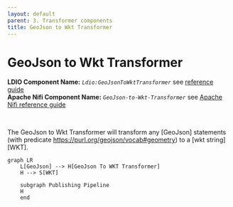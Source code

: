 ```yaml
---
layout: default
parent: 3. Transformer components
title: GeoJson to Wkt Transformer
---
```


# GeoJson to Wkt Transformer

<b>LDIO Component Name:</b> <i>`Ldio:GeoJsonToWktTransformer`</i> see [reference guide](https://informatievlaanderen.github.io/VSDS-Linked-Data-Interactions/ldio/ldio-transformers/ldio-geojson-to-wkt) <br>
<b>Apache Nifi Component Name:</b> <i>`GeoJson-to-Wkt-Transformer`</i> see [Apache Nifi reference guide]()

<br>

The GeoJson to Wkt Transformer will transform any [GeoJson] statements (with predicate https://purl.org/geojson/vocab#geometry) to a [wkt string][WKT].


```mermaid
graph LR
    L[GeoJson] --> H[GeoJson To WKT Transformer]
    H --> S[WKT]

    subgraph Publishing Pipeline
    H
    end
```
